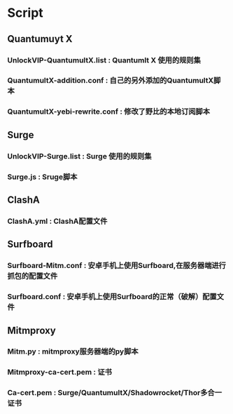 # Script

## Quantumuyt X
### UnlockVIP-QuantumultX.list : Quantumlt X 使用的规则集
### QuantumultX-addition.conf : 自己的另外添加的QuantumultX脚本
### QuantumultX-yebi-rewrite.conf : 修改了野比的本地订阅脚本




##
## Surge
### UnlockVIP-Surge.list : Surge 使用的规则集
### Surge.js : Sruge脚本


##
## ClashA
### ClashA.yml : ClashA配置文件

##
## Surfboard
### Surfboard-Mitm.conf : 安卓手机上使用Surfboard,在服务器端进行抓包的配置文件
### Surfboard.conf : 安卓手机上使用Surfboard的正常（破解）配置文件





##
## Mitmproxy
### Mitm.py : mitmproxy服务器端的py脚本
### Mitmproxy-ca-cert.pem : 证书
### Ca-cert.pem : Surge/QuantumultX/Shadowrocket/Thor多合一证书



